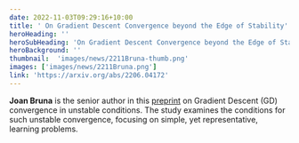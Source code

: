```yaml
---
date: 2022-11-03T09:29:16+10:00
title: ' On Gradient Descent Convergence beyond the Edge of Stability'
heroHeading: ''
heroSubHeading: 'On Gradient Descent Convergence beyond the Edge of Stability'
heroBackground: ''
thumbnail:  'images/news/2211Bruna-thumb.png'
images: ['images/news/2211Bruna.png']
link: 'https://arxiv.org/abs/2206.04172' 
---
```


**Joan Bruna** is the senior author in this [preprint](https://arxiv.org/abs/2206.04172) on Gradient Descent (GD) convergence in unstable conditions. The study examines the conditions for such unstable convergence, focusing on simple, yet representative, learning problems.

